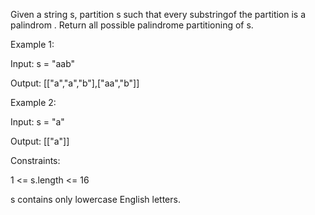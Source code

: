 Given a string s, partition s such that every substringof the partition is a palindrom
. Return all possible palindrome partitioning of s.

 

Example 1:

Input: s = "aab"

Output: [["a","a","b"],["aa","b"]]


Example 2:

Input: s = "a"

Output: [["a"]]
 

Constraints:

1 <= s.length <= 16

s contains only lowercase English letters.
